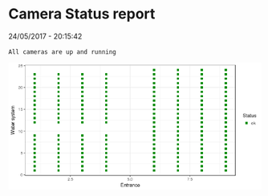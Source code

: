 Camera Status report
================
24/05/2017 - 20:15:42

    All cameras are up and running

![](camreport_files/figure-markdown_github/unnamed-chunk-2-1.png)
